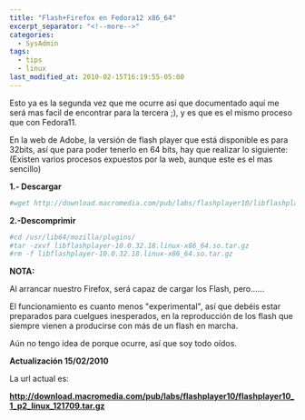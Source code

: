```yaml
---
title: "Flash+Firefox en Fedora12 x86_64"
excerpt_separator: "<!--more-->"
categories:
  - SysAdmin
tags:
  - tips
  - linux
last_modified_at: 2010-02-15T16:19:55-05:00
---
```


Esto ya es la segunda vez que me ocurre así que documentado aquí me será mas facil de encontrar para la tercera ;), y es que es el mismo proceso que con Fedora11.

En la web de Adobe, la versión de flash player que está disponible es para 32bits, así que para poder tenerlo en 64 bits, hay que realizar lo siguiente:
(Existen varios procesos expuestos por la web, aunque este es el mas sencillo)
<!--more-->

**1.- Descargar**
```bash
#wget http://download.macromedia.com/pub/labs/flashplayer10/libflashplayer-10.0.32.18.linux-x86_64.so.tar.gz
```

**2.-Descomprimir**
```bash
#cd /usr/lib64/mozilla/plugins/
#tar -zxvf libflashplayer-10.0.32.18.linux-x86_64.so.tar.gz
#rm -f libflashplayer-10.0.32.18.linux-x86_64.so.tar.gz
```

**NOTA:**

Al arrancar nuestro Firefox, será capaz de cargar los Flash, pero......

El funcionamiento es cuanto menos "experimental", así que debéis estar preparados para cuelgues inesperados, en la reproducción de los flash que siempre vienen a producirse con más de un flash en marcha.

Aún no tengo idea de porque ocurre, así que soy todo oídos.

**Actualización 15/02/2010**

La url actual es:

**http://download.macromedia.com/pub/labs/flashplayer10/flashplayer10_1_p2_linux_121709.tar.gz**